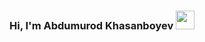 ### Hi, I'm  Abdumurod Khasanboyev <img src="https://media0.giphy.com/media/gM5qFksULw54NMWyry/giphy.gif?cid=ecf05e47q2wzbvbk3aeyk2ljisr1oebf5zr1f7cdrddo5sz5&rid=giphy.gif&ct=s" width="30px">

